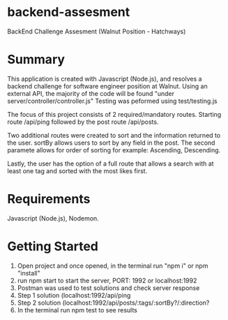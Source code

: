 # backend-assesment

BackEnd Challenge Assesment (Walnut Position - Hatchways)

# Summary 

This application is created with Javascript (Node.js), and resolves a backend challenge for software engineer position at Walnut. Using an external API, the majority of the code will be found "under server/controller/controller.js" Testing was peformed using test/testing.js

The focus of this project consists of 2 required/mandatory routes. Starting route /api/ping followed by the post route /api/posts.

Two additional routes were created to sort and the information returned to the user. sortBy allows users to sort by any field in the post. The second paramete allows for order of sorting for example: Ascending, Descending. 

Lastly, the user has the option of a full route that allows a search with at least one tag and sorted with the most likes first.

# Requirements 
Javascript (Node.js), Nodemon.

# Getting Started 

1. Open project and once opened, in the terminal run "npm i" or npm "install"
2. run npm start to start the server, PORT: 1992 or localhost:1992 
3. Postman was used to test solutions and check server response
4. Step 1 solution (localhost:1992/api/ping
5. Step 2 solution (localhost:1992/api/posts/:tags/:sortBy?/:direction?
6. In the terminal run npm test to see results
